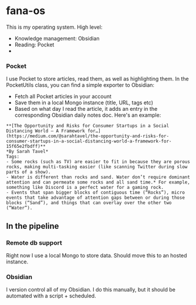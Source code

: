 # fana-os
This is my operating system. High level:

- Knowledge management: Obsidian
- Reading: Pocket
- 

### Pocket

I use Pocket to store articles, read them, as well as highlighting them. In the PocketUtils class, you can find a simple exporter to Obsidian:

- Fetch all Pocket articles in your account
- Save them in a local Mongo instance (title, URL, tags etc)
- Based on what day I read the article, it adds an entry in the corresponding Obsidian daily notes doc. Here's an example:

```
**[The Opportunity and Risks for Consumer Startups in a Social Distancing World — A Framework for…](https://medium.com/@sarahtavel/the-opportunity-and-risks-for-consumer-startups-in-a-social-distancing-world-a-framework-for-15f65e2fbdff)**
*By Sarah Tavel*
Tags: 
- Some rocks (such as TV) are easier to fit in because they are porous rocks, making multi-tasking easier (like scanning Twitter during slow parts of a show).
- Water is different than rocks and sand. Water don’t require dominant attention and can permeate some rocks and all sand time.* For example, something like Discord is a perfect water for a gaming rock.
- Events that span bigger blocks of contiguous time (“Rocks”), micro events that take advantage of attention gaps between or during those blocks (“Sand”), and things that can overlay over the other two (“Water”).
```


## In the pipeline

### Remote db support

Right now I use a local Mongo to store data. Should move this to an hosted instance.

### Obsidian

I version control all of my Obsidian. I do this manually, but it should be automated with a script + scheduled. 
